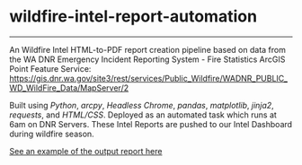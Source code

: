 # **wildfire-intel-report-automation**

------

An Wildfire Intel HTML-to-PDF report creation pipeline based on data from the WA DNR Emergency Incident Reporting System - Fire Statistics ArcGIS Point Feature Service: https://gis.dnr.wa.gov/site3/rest/services/Public_Wildfire/WADNR_PUBLIC_WD_WildFire_Data/MapServer/2

Built using *Python*, *arcpy*, *Headless Chrome*, *pandas*, *matplotlib*, *jinja2*, *requests*, and *HTML/CSS*.  Deployed as an automated task which runs at 6am on DNR Servers.  These Intel Reports are pushed to our Intel Dashboard during wildfire season.

[See an example of the output report here](https://github.com/kirk5davis/wildfire-intel-automation/blob/master/docs/example_output/20200623_084926_wildfire_intel_automation/eirs_report_20200623_0800.pdf)